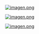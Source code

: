 [![imagen.png](https://i.postimg.cc/k5MHCRkR/imagen.png)](https://postimg.cc/fVFCjyWM)

[![imagen.png](https://i.postimg.cc/7PJWqkQ9/imagen.png)](https://postimg.cc/Wtjn7QVq)

[![imagen.png](https://i.postimg.cc/8zNKdrkX/imagen.png)](https://postimg.cc/F7CVNzL0)
